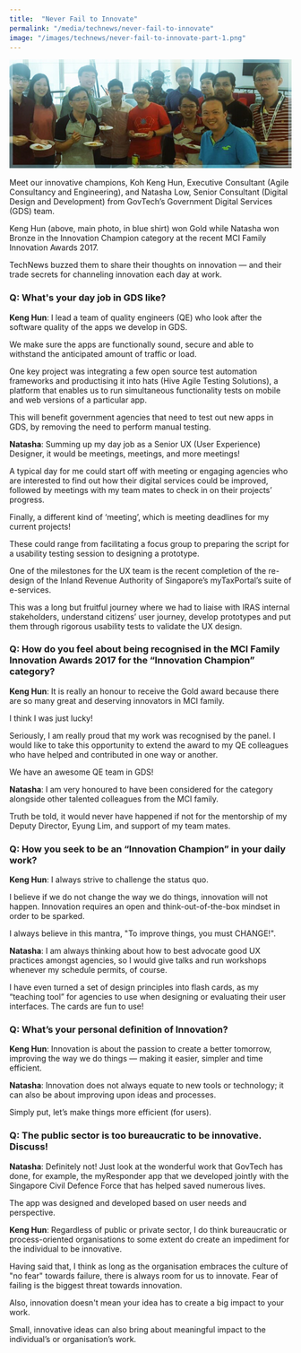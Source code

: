 ```yaml
---
title:  "Never Fail to Innovate"
permalink: "/media/technews/never-fail-to-innovate"
image: "/images/technews/never-fail-to-innovate-part-1.png"
---
```


![never fail to innovate](/images/technews/never-fail-to-innovate-part-1.png)

Meet our innovative champions, Koh Keng Hun, Executive Consultant (Agile Consultancy and Engineering), and Natasha Low, Senior Consultant (Digital Design and Development) from GovTech’s Government Digital Services (GDS) team.

Keng Hun (above, main photo, in blue shirt) won Gold while Natasha won Bronze in the Innovation Champion category at the recent MCI Family Innovation Awards 2017.

TechNews buzzed them to share their thoughts on innovation — and their trade secrets for channeling innovation each day at work.

### **Q: What's your day job in GDS like?**
**Keng Hun**: I lead a team of quality engineers (QE) who look after the software quality of the apps we develop in GDS.

We make sure the apps are functionally sound, secure and able to withstand the anticipated amount of traffic or load.

One key project was integrating a few open source test automation frameworks and productising it into hats (Hive Agile Testing Solutions), a platform that enables us to run simultaneous functionality tests on mobile and web versions of a particular app.

This will benefit government agencies that need to test out new apps in GDS, by removing the need to perform manual testing.

**Natasha**: Summing up my day job as a Senior UX (User Experience) Designer, it would be meetings, meetings, and more meetings!

A typical day for me could start off with meeting or engaging agencies who are interested to find out how their digital services could be improved, followed by meetings with my team mates to check in on their projects’ progress.

Finally, a different kind of ‘meeting’, which is meeting deadlines for my current projects!

These could range from facilitating a focus group to preparing the script for a usability testing session to designing a prototype.

One of the milestones for the UX team is the recent completion of the re-design of the Inland Revenue Authority of Singapore’s myTaxPortal’s suite of e-services.  

This was a long but fruitful journey where we had to liaise with IRAS internal stakeholders, understand citizens’ user journey, develop prototypes and put them through rigorous usability tests to validate the UX design.

### **Q: How do you feel about being recognised in the MCI Family Innovation Awards 2017 for the “Innovation Champion” category?**
**Keng Hun**: It is really an honour to receive the Gold award because there are so many great and deserving innovators in MCI family.

I think I was just lucky!

Seriously, I am really proud that my work was recognised by the panel. I would like to take this opportunity to extend the award to my QE colleagues who have helped and contributed in one way or another.

We have an awesome QE team in GDS!

**Natasha**: I am very honoured to have been considered for the category alongside other talented colleagues from the MCI family.

Truth be told, it would never have happened if not for the mentorship of my Deputy Director, Eyung Lim, and support of my team mates.

### **Q: How you seek to be an “Innovation Champion” in your daily work?**
**Keng Hun**: I always strive to challenge the status quo.

I believe if we do not change the way we do things, innovation will not happen. Innovation requires an open and think-out-of-the-box mindset in order to be sparked.

I always believe in this mantra, "To improve things, you must CHANGE!".

**Natasha**: I am always thinking about how to best advocate good UX practices amongst agencies, so I would give talks and run workshops whenever my schedule permits, of course.

I have even turned a set of design principles into flash cards, as my “teaching tool” for agencies to use when designing or evaluating their user interfaces. The cards are fun to use!

### **Q: What’s your personal definition of Innovation?**
**Keng Hun**: Innovation is about the passion to create a better tomorrow, improving the way we do things — making it easier, simpler and time efficient.

**Natasha**: Innovation does not always equate to new tools or technology; it can also be about improving upon ideas and processes.

Simply put, let’s make things more efficient (for users).

### **Q: The public sector is too bureaucratic to be innovative. Discuss!**
**Natasha**: Definitely not! Just look at the wonderful work that GovTech has done, for example, the myResponder app that we developed jointly with the Singapore Civil Defence Force that has helped saved numerous lives.

The app was designed and developed based on user needs and perspective.

**Keng Hun**: Regardless of public or private sector, I do think bureaucratic or process-oriented organisations to some extent do create an impediment for the individual to be innovative.

Having said that, I think as long as the organisation embraces the culture of "no fear" towards failure, there is always room for us to innovate. Fear of failing is the biggest threat towards innovation.

Also, innovation doesn't mean your idea has to create a big impact to your work.

Small, innovative ideas can also bring about meaningful impact to the individual’s or organisation’s work.
